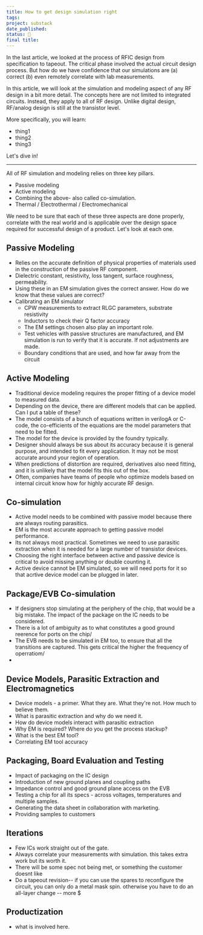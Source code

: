 ```yaml
---
title: How to get design simulation right
tags: 
project: substack
date_published: 
status: 🚧
final title:
---
```

In the last article, we looked at the process of RFIC design from specification to tapeout. The critical phase involved the actual circuit design process. But how do we have confidence that our simulations are (a) correct (b) even remotely correlate with lab measurements.

In this article, we will look at the simulation and modeling aspect of any RF design in a bit more detail. The concepts here are not limited to integrated circuits. Instead, they apply to all of RF design. Unlike digital design, RF/analog design is still at the transistor level.

More specifically, you will learn:
- thing1
- thing2
- thing3

Let's dive in!

---

All of RF simulation and modeling relies on three key pillars.
- Passive modeling
- Active modeling
- Combining the above- also called co-simulation.
- Thermal / Electrothermal / Electromechanical

We need to be sure that each of these three aspects are done properly, correlate with the real world and is applicable over the design space required for successful design of a product. Let's look at each one.

## Passive Modeling
- Relies on the accurate definition of physical properties of materials used in the construction of the passive RF component.
- Dielectric constant, resistivity, loss tangent, surface roughness, permeability.
- Using these in an EM simulation gives the correct answer. How do we know that these values are correct?
- Calibrating an EM simulator
	- CPW measurements to extract RLGC parameters, substrate resistivity
	- Inductors to check their Q factor accuracy
	- The EM settings chosen also play an important role.
	- Test vehicles with passive structures are manufactured, and EM simulation is run to verify that it is accurate. If not adjustments are made.
	- Boundary conditions that are used, and how far away from the circuit

## Active Modeling
- Traditional device modeling requires the proper fitting of a device model to measured data.
- Depending on the device, there are different models that can be applied. Can I put a table of these?
- The model consists of a bunch of equations written in verilogA or C-code, the co-efficients of the equations are the model parameters that need to be fitted.
- The model for the device is provided by the foundry typically.
- Designer should always be sus about its accuracy because it is general purpose, and intended to fit every application. It may not be most accurate around your region of operation.
- When predictions of distortion are required, derivatives also need fitting, and it is unlikely that the model fits this out of the box.
- Often, companies have teams of people who optimize models based on internal circuit know how for highly accurate RF design.

## Co-simulation

- Active model needs to be combined with passive model because there are always routing parasitics. 
- EM is the most accurate approach to getting passive model performance.
- Its not always most practical. Sometimes we need to use parasitic extraction when it is needed for a large number of transistor devices.
- Choosing the right interface between active and passive device is critical to avoid missing anything or double counting it.
- Active device cannot be EM simulated, so we will need ports for it so that acrtive device model can be plugged in later.
## Package/EVB Co-simulation

- If designers stop simulating at the periphery of the chip, that would be a big mistake. The impact of the package on the IC needs to be considered.
- There is a lot of ambiguity as to what constitutes a good ground reerence for ports on the chip/
- The EVB needs to be simulated in EM too, to ensure that all the transitions are captured. This gets critical the higher the frequency of operratiom/
- 


## Device Models, Parasitic Extraction and Electromagnetics
- Device models - a primer. What they are. What they're not. How much to believe them.
- What is parasitic extraction and why do we need it.
- How do device models interact with parasitic extraction
- Why EM is required? Where do you get the process stackup?
- What is the best EM tool? 
- Correlating EM tool accuracy



## Packaging, Board Evaluation and Testing
- Impact of packaging on the IC design
- Introduction of new ground planes and coupling paths
- Impedance control and good ground plane access on the EVB
- Testing a chip for all its specs - across voltages, temperatures and multiple samples.
- Generating the data sheet in collaboration with marketing.
- Providing samples to customers

## Iterations
- Few ICs work straight out of the gate. 
- Always correlate your measurements with simulation. this takes extra work but its worth it.
- There will be some spec not being met, or something the customer doesnt like
- Do a tapeout revision-- if you can use the spares to reconfigure the circuit, you can only do a metal mask spin. otherwise you have to do an all-layer change -- more $

## Productization
- what is involved here.